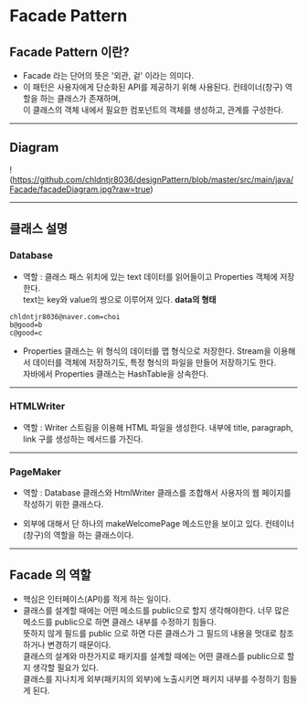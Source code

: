 # Facade Pattern

## Facade Pattern 이란?

* Facade 라는 단어의 뜻은 '외관, 겉' 이라는 의미다. 
* 이 패턴은 사용자에게 단순화된 API를 제공하기 위해 사용된다. 컨테이너(창구) 역할을 하는 클래스가 존재하며,  
이 클래스의 객체 내에서 필요한 컴포넌트의 객체를 생성하고, 관계를 구성한다.

***

## Diagram

!(https://github.com/chldntjr8036/designPattern/blob/master/src/main/java/Facade/facadeDiagram.jpg?raw=true)
***

## 클래스 설명

### Database
* 역할 : 클래스 패스 위치에 있는 text 데이터를 읽어들이고 Properties 객체에 저장한다.  
text는 key와 value의 쌍으로 이루어져 있다.
**data의 형태**
```
chldntjr8036@naver.com=choi
b@good=b
c@good=c
```

* Properties 클래스는 위 형식의 데이터를 맵 형식으로 저장한다. Stream을 이용해서 데이터를 객체에 저장하기도, 특정 형식의 파일을 만들어 저장하기도 한다.  
자바에서 Properties 클래스는 HashTable을 상속한다.
***

### HTMLWriter
* 역할 : Writer 스트림을 이용해 HTML 파일을 생성한다. 내부에 title, paragraph, link 구를 생성하는 메서드를 가진다.
***

### PageMaker 
* 역할 : Database 클래스와 HtmlWriter 클래스를 조합해서 사용자의 웹 페이지를 작성하기 위한 클래스다.

* 외부에 대해서 단 하나의 makeWelcomePage 메소드만을 보이고 있다. 컨테이너(창구)의 역할을 하는 클래스이다.
***

## Facade 의 역할

* 핵심은 인터페이스(API)를 적게 하는 일이다.
* 클래스를 설계할 때에는 어떤 메소드를 public으로 할지 생각해야한다. 너무 많은 메소드를 public으로 하면 클래스 내부를 수정하기 힘들다.  
뜻하지 않게 필드를 public 으로 하면 다른 클래스가 그 필드의 내용을 멋대로 참조하거나 변경하기 때문이다.  
클래스의 설계와 마찬가지로 패키지를 설계할 때에는 어떤 클래스를 public으로 할지 생각할 필요가 있다.  
클래스를 지나치게 외부(패키지의 외부)에 노출시키면 패키지 내부를 수정하기 힘들게 된다.


